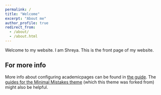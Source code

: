 ```yaml
---
permalink: /
title: "Welcome"
excerpt: "About me"
author_profile: true
redirect_from: 
  - /about/
  - /about.html
---
```

Welcome to my website. I am Shreya. This is the front page of my website.

For more info
-------------

More info about configuring academicpages can be found in [the guide](https://academicpages.github.io/markdown/). The [guides for the Minimal Mistakes theme](https://mmistakes.github.io/minimal-mistakes/docs/configuration/) (which this theme was forked from) might also be helpful.
